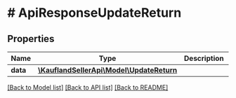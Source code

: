 # # ApiResponseUpdateReturn

## Properties

Name | Type | Description | Notes
------------ | ------------- | ------------- | -------------
**data** | [**\KauflandSellerApi\Model\UpdateReturn**](UpdateReturn.md) |  |

[[Back to Model list]](../../README.md#models) [[Back to API list]](../../README.md#endpoints) [[Back to README]](../../README.md)
